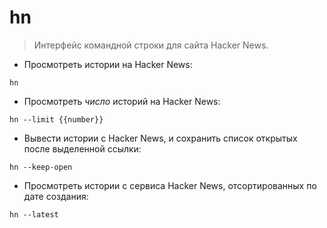 # hn

> Интерфейс командной строки для сайта Hacker News.

- Просмотреть истории на Hacker News:

`hn`

- Просмотреть _число_ историй на  Hacker News:

`hn --limit {{number}}`

- Вывести истории с Hacker News, и сохранить список открытых после выделенной ссылки:

`hn --keep-open`

- Просмотреть истории с сервиса Hacker News, отсортированных по дате создания:

`hn --latest`
